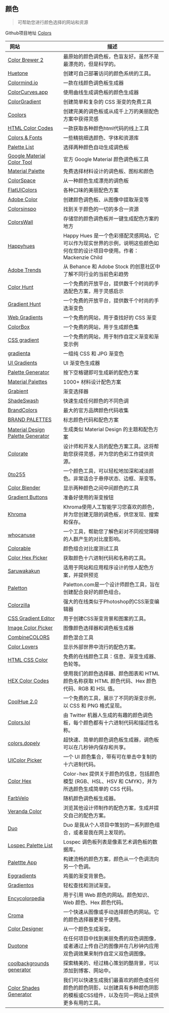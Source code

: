 ## 颜色

> 可帮助您进行颜色选择的网站和资源

Github项目地址 
[<u>Colors</u>](https://github.com/bradtraversy/design-resources-for-developers#colors) 


| 网站&nbsp; &nbsp; &nbsp; &nbsp; &nbsp; &nbsp; &nbsp; &nbsp; &nbsp; &nbsp; &nbsp; &nbsp; &nbsp; &nbsp; | 描述 |
| ----------------------- | ------------------ |
| [Color Brewer 2](https://colorbrewer2.org/)| 最原始的颜色调色板，色盲友好。虽然不是最漂亮的，但是科学的。 |
| [Huetone](https://github.com/ardov/huetone)| 创建可自己部署访问的颜色系统的工具。 |
| [Colormind.io](http://colormind.io)| 一款在线颜色调色板生成器 |
| [ColorCurves.app](https://colorcurves.app)| 使用曲线生成调色板的颜色生成器 |
| [ColorGradient](https://colorgradient.dev/)| 创建简单和复杂的 CSS 渐变的免费工具 |
| [Coolors](https://coolors.co)| 创建完美的调色板或从成千上万的美丽配色方案中获得灵感 |
| [HTML Color Codes](https://htmlcolorcodes.com/)| 一款获取各种颜色html代码的线上工具 |
| [Colors & Fonts](https://www.colorsandfonts.com/)| 一些精挑细选颜色、字体和资源库 |
| [Palette List](https://www.palettelist.com/)| 选择两种颜色自动生成调色板 |
| [Google Material Color Tool](https://material.io/resources/color/)| 官方 Google Material 颜色调色板工具 |
| [Material Palette](https://www.materialpalette.com/)| 免费选择材料设计的调色板、图标和颜色 |
| [ColorSpace](https://mycolor.space/)| 从一种颜色生成漂亮的调色板 |
| [FlatUIColors](https://flatuicolors.com)| 各种口味的美丽配色方案 |
| [Adobe Color](https://color.adobe.com/create)| 创建颜色调色板、从图像中提取渐变等 |
| [Colorsinspo](https://colorsinspo.com/) | 找到关于颜色的一切的多合一资源 |
| [ColorsWall](https://colorswall.com/) | 存储您的颜色调色板并一键生成配色方案的地方 |
| [Happyhues](https://www.happyhues.co/) | Happy Hues 是一个色彩搭配灵感网站，它可以作为现实世界的示例，说明这些颜色如何在您的设计项目中使用。作者：Mackenzie Child |
| [Adobe Trends](https://color.adobe.com/trends) | 从 Behance 和 Adobe Stock 的创意社区中了解不同行业的当前色彩趋势 |
| [Color Hunt](https://colorhunt.co/) | 一个免费的开放平台，提供数千个时尚的手选配色方案，用于灵感启示 |
| [Gradient Hunt](https://gradienthunt.com/) | 一个免费的开放平台，提供数千个时尚的手选渐变色 |
| [Web Gradients](https://webgradients.com/) | 一个免费的网站，用于查找好的 CSS 渐变 |
| [ColorBox](https://www.colorbox.io) | 一个免费的网站，用于生成颜色集 |
| [CSS gradient](https://cssgradient.io/) | 一个免费的网站，用于制作自定义渐变和渐变示例 |
| [gradienta](https://gradienta.io/) | 一组纯 CSS 和 JPG 渐变色 |
| [UI Gradients](https://uigradients.com/) | UI 渐变色生成器 |
| [Palette Generator](https://palettegenerator.colorion.co/) | 按下空格键即可生成新的配色方案 |
| [Material Palettes](https://material.colorion.co/) | 1000+ 材料设计配色方案 |
| [Grabient](https://www.grabient.com/) | 渐变选择器 |
| [ShadeSwash](https://shadeswash.netlify.app/) | 快速生成任何颜色的不同色调 |
| [BrandColors](http://brandcolors.net/) | 最大的官方品牌颜色代码收集 |
| [BRAND PALETTES](https://brandpalettes.com/) | 标志颜色代码和配色方案 |
| [Material Design Palette Generator](http://mcg.mbitson.com) | 生成类似 Material Design 的主题和配色方案 |
| [Colorate](https://colorate.azurewebsites.net/) | 设计师和开发人员的配色方案工具。这将帮助您获得灵感，并为您的色彩工作提供资源。 |
| [0to255](https://www.0to255.com/) | 一个颜色工具，可以轻松地加深和减淡颜色。非常适合于悬停状态、边框、渐变等。|
| [Color Blender](https://meyerweb.com/eric/tools/color-blend) | 显示两种颜色之间中间颜色的工具 |
| [Gradient Buttons](https://gradientbuttons.colorion.co/) | 准备好使用的渐变按钮 |
| [Khroma](http://khroma.co/) | Khroma使用人工智能学习您喜欢的颜色，并为您创建无限的调色板，供您发现、搜索和保存。 |
| [whocanuse](https://whocanuse.com) | 一个工具，帮助您了解色彩对不同视觉障碍的人群产生的对比度影响。|
| [Colorable](https://colorable.jxnblk.com/) | 颜色组合对比度测试工具 |
| [Color Hex Picker](https://colorhexpicker.com) | 获取颜色十六进制代码和名称的工具。 |
| [Saruwakakun](https://saruwakakun.com/en/color-ideas) | 适用于网站和应用程序设计的惊人配色方案，并提供预览 |
| [Paletton](https://paletton.com/)| Paletton.com是一个设计师颜色工具，旨在创建配合良好的颜色组合。|
| [Colorzilla](https://www.colorzilla.com/) | 强大的在线类似于Photoshop的CSS渐变编辑器 |
| [CSS Gradient Editor](https://www.cssgradienteditor.com) | 用于创建CSS渐变背景和图案的工具。 |
| [Image Color Picker](https://image-color.com/) | 图像颜色选择器和调色板生成器 |
| [CombineCOLORS](https://combinecolors.com/) | 颜色混合工具 |
| [Color Lovers](https://www.colourlovers.com/palettes) | 显示外部世界中流行的配色方案。|
| [HTML CSS Color](https://www.htmlcsscolor.com/) | 免费的在线颜色工具：信息、渐变生成器、色轮等。 |
| [HEX Color Codes](https://hexcolorcodes.org/) | 使用我们的颜色选择器、颜色图表和 HTML 颜色名称获取 HTML 颜色代码、Hex 颜色代码、RGB 和 HSL 值。 |
| [CoolHue 2.0](https://webkul.github.io/coolhue/) | 一个免费的工具，展示了不同的渐变示例，以 CSS 和 PNG 格式呈现。 |
| [Colors.lol](https://colors.lol/) | 由 Twitter 机器人生成的有趣的颜色调色板，每个颜色都有十六进制代码和描述性名称。 |
| [colors.dopely](https://colors.dopely.top/) | 超快速、简单的颜色调色板生成器，调色板可以在几秒钟内保存和共享。 |
| [UIColor Picker](https://uicolorpicker.com/) | 一个 UI 颜色集合，带有可在单击中复制的十六进制代码。 |
| [Color Hex](https://www.color-hex.com) | Color-hex 提供关于颜色的信息，包括颜色模型 (RGB、HSL、HSV 和 CMYK)，并为所选颜色生成简单的 CSS 代码。 |
| [FarbVelo](https://farbvelo.elastiq.ch/) | 随机颜色调色板生成器。 |
| [Veranda Color](https://verandacolor.com) | 浏览其他设计师制作的配色方案，生成并提交自己的配色方案。 |
| [Duo](https://duo.alexpate.uk/) | Duo 是我从个人项目中策划的一系列颜色组合，或者是我在网上发现的。 |
| [Lospec Palette List](https://lospec.com/palette-list) | Lospec 调色板列表是像素艺术调色板的数据库。 |
| [Palettte App](https://palettte.app) | 构建流畅的颜色方案，颜色从一个色调流向另一个色调。 |
| [Eggradients](https://www.eggradients.com/) | 鸡蛋的渐变背景色。 |
| [Gradientos](https://www.gradientos.app/) | 轻松查找和测试渐变。 |
| [Encycolorpedia](https://encycolorpedia.com/) | 用于引用 Web 颜色的网站。颜色知识、Web 颜色、Hex 颜色代码。 |
| [Croma](https://croma.app/) | 一个快速从图像或手动选择颜色的网站。它的颜色选择器更易于使用。 |
| [Color Designer](https://colordesigner.io/gradient-generator) | 从一个颜色生成渐变。 |
| [Duotone](https://duotone.shapefactory.co/) | 在任何项目中找到美丽免费的双色调图像，或者通过上传自己的图像并在几秒钟内应用双色调效果来制作自定义双色调图像。 |
| [coolbackgrounds generator](https://coolbackgrounds.io/) | 探索精美的、经过精心策划的酷背景，可以添加到博客、网站中。 |
| [Color Shades Generator](https://mdigi.tools/color-shades/) | 我们可以快速生成我们最喜欢的颜色或任何颜色的颜色阴影，以创建具有多种颜色阴影的模板或CSS组件，以及在同一网站上提供更多有用的工具。 |

